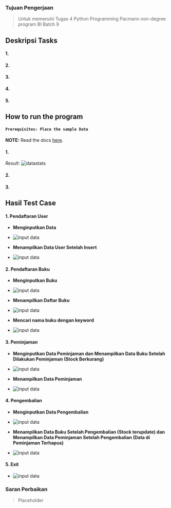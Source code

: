 ### Tujuan Pengerjaan
>Untuk memenuhi Tugas 4 Python Programming Pacmann non-degree program BI Batch 9

## Deskripsi Tasks
#### 1. 

#### 2. 

#### 3. 

#### 4. 

#### 5. 


## How to run the program
#### `Prerequisites: Place the sample Data`
**NOTE:**
Read the docs [here](data/README.md).
#### 1. 

*Result:*
![datastats](./img/clean_data.png)
#### 2. 

#### 3. 

## Hasil Test Case
#### 1. Pendaftaran User
  - **Menginputkan Data**
  * ![input data](img/1-sel-1.png)
  - **Menampilkan Data User Setelah Insert**
  * ![input data](img/2-sel-5.png)
#### 2. Pendaftaran Buku
  - **Menginputkan Buku**
  * ![input data](img/3-sel-2.png)
  - **Menampilkan Daftar Buku**
  * ![input data](img/4-sel-4.png)
  - **Mencari nama buku dengan keyword**
  * ![input data](img/5-sel-7.png)
#### 3. Peminjaman
  - **Menginputkan Data Peminjaman dan Menampilkan Data Buku Setelah Dilakukan Peminjaman (Stock Berkurang)**
  * ![input data](img/6-sel-3.png)
  - **Menampilkan Data Peminjaman**
  * ![input data](img/7-sel-6.png)
#### 4. Pengembalian
  - **Menginputkan Data Pengembalian**
  * ![input data](img/8-sel-8.png)
  - **Menampilkan Data Buku Setelah Pengembalian (Stock terupdate) dan Menampilkan Data Peminjaman Setelah Pengembalian (Data di Peminjaman Terhapus)**
  * ![input data](img/9-sel-4.png)
#### 5. Exit
  * ![input data](img/10-sel-9.png)

### Saran Perbaikan
>Placeholder
